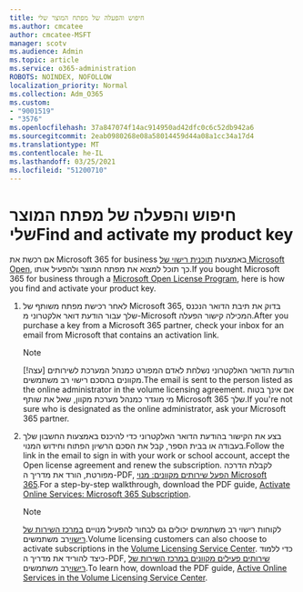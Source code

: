```yaml
---
title: חיפוש והפעלה של מפתח המוצר שלי
ms.author: cmcatee
author: cmcatee-MSFT
manager: scotv
ms.audience: Admin
ms.topic: article
ms.service: o365-administration
ROBOTS: NOINDEX, NOFOLLOW
localization_priority: Normal
ms.collection: Adm_O365
ms.custom:
- "9001519"
- "3576"
ms.openlocfilehash: 37a847074f14ac914950ad42dfc0c6c52db942a6
ms.sourcegitcommit: 2eab0980268e08a58014459d44a08a1cc34a17d4
ms.translationtype: MT
ms.contentlocale: he-IL
ms.lasthandoff: 03/25/2021
ms.locfileid: "51200710"
---
```

# <a name="find-and-activate-my-product-key"></a><span data-ttu-id="8dc36-102">חיפוש והפעלה של מפתח המוצר שלי</span><span class="sxs-lookup"><span data-stu-id="8dc36-102">Find and activate my product key</span></span>

<span data-ttu-id="8dc36-103">אם רכשת את Microsoft 365 for business באמצעות [תוכנית רישוי של Microsoft Open](https://go.microsoft.com/fwlink/p/?LinkID=613298), כך תוכל למצוא את מפתח המוצר ולהפעיל אותו.</span><span class="sxs-lookup"><span data-stu-id="8dc36-103">If you bought Microsoft 365 for business through a [Microsoft Open License Program](https://go.microsoft.com/fwlink/p/?LinkID=613298), here is how you find and activate your product key.</span></span>

1. <span data-ttu-id="8dc36-104">לאחר רכישת מפתח משותף של Microsoft 365, בדוק את תיבת הדואר הנכנס שלך עבור הודעת דואר אלקטרוני מ-Microsoft המכילה קישור הפעלה.</span><span class="sxs-lookup"><span data-stu-id="8dc36-104">After you purchase a key from a Microsoft 365 partner, check your inbox for an email from Microsoft that contains an activation link.</span></span>

    > [!NOTE]
    > <span data-ttu-id="8dc36-105">[!עצה] הודעת הדואר האלקטרוני נשלחת לאדם המפורט כמנהל המערכת לשירותים מקוונים בהסכם רישוי רב משתמשים.</span><span class="sxs-lookup"><span data-stu-id="8dc36-105">The email is sent to the person listed as the online administrator in the volume licensing agreement.</span></span> <span data-ttu-id="8dc36-106">אם אינך בטוח מי מוגדר כמנהל מערכת מקוון, שאל את שותף Microsoft 365 שלך.</span><span class="sxs-lookup"><span data-stu-id="8dc36-106">If you're not sure who is designated as the online administrator, ask your Microsoft 365 partner.</span></span>
1. <span data-ttu-id="8dc36-107">בצע את הקישור בהודעת הדואר האלקטרוני כדי להיכנס באמצעות החשבון שלך בעבודה או בבית הספר, קבל את הסכם הרשיון הפתוח וחידוש המנוי.</span><span class="sxs-lookup"><span data-stu-id="8dc36-107">Follow the link in the email to sign in with your work or school account, accept the Open license agreement and renew the subscription.</span></span> <span data-ttu-id="8dc36-108">לקבלת הדרכה מפורטת, הורד את מדריך ה-PDF, [הפעל שירותים מקוונים: מנוי Microsoft 365](https://go.microsoft.com/fwlink/p/?LinkId=618100).</span><span class="sxs-lookup"><span data-stu-id="8dc36-108">For a step-by-step walkthrough, download the PDF guide, [Activate Online Services: Microsoft 365 Subscription](https://go.microsoft.com/fwlink/p/?LinkId=618100).</span></span>

    > [!NOTE]
    > <span data-ttu-id="8dc36-109">לקוחות רישוי רב משתמשים יכולים גם לבחור להפעיל מנויים [במרכז השירות של רישוי](https://go.microsoft.com/fwlink/p/?LinkID=282016)רב משתמשים.</span><span class="sxs-lookup"><span data-stu-id="8dc36-109">Volume licensing customers can also choose to activate subscriptions in the [Volume Licensing Service Center](https://go.microsoft.com/fwlink/p/?LinkID=282016).</span></span> <span data-ttu-id="8dc36-110">כדי ללמוד כיצד להוריד את מדריך ה-PDF, [שירותים פעילים מקוונים במרכז השירות של רישוי](https://go.microsoft.com/fwlink/p/?LinkId=618096)רב משתמשים.</span><span class="sxs-lookup"><span data-stu-id="8dc36-110">To learn how, download the PDF guide, [Active Online Services in the Volume Licensing Service Center](https://go.microsoft.com/fwlink/p/?LinkId=618096).</span></span>